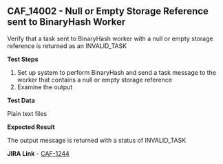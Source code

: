## CAF_14002 - Null or Empty Storage Reference sent to BinaryHash Worker ##

Verify that a task sent to BinaryHash worker with a null or empty storage reference is returned as an INVALID_TASK

**Test Steps**

1. Set up system to perform BinaryHash and send a task message to the worker that contains a null or empty storage reference
2. Examine the output

**Test Data**

Plain text files

**Expected Result**

The output message is returned with a status of INVALID_TASK

**JIRA Link** - [CAF-1244](https://jira.autonomy.com/browse/CAF-1244)





